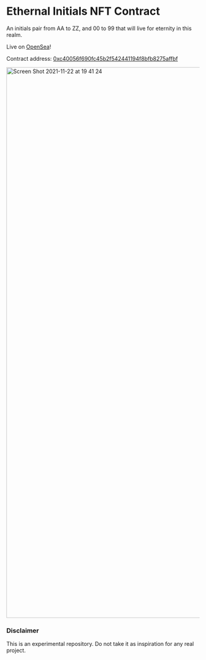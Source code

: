 # Ethernal Initials NFT Contract

An initials pair from AA to ZZ, and 00 to 99 that will live for eternity in this realm.

Live on [OpenSea](https://opensea.io/collection/ethernal-initials)!

Contract address: [0xc40056f690fc45b2f542441194f8bfb8275affbf](https://polygonscan.com/address/0xc40056f690fc45b2f542441194f8bfb8275affbf#code)

<img width="1435" alt="Screen Shot 2021-11-22 at 19 41 24" src="https://user-images.githubusercontent.com/12957692/142918712-5195cba8-c06b-44d2-9dd3-8acc790f103b.png">

### Disclaimer

This is an experimental repository. Do not take it as inspiration for any real project.
